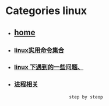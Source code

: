 # Categories linux
* ## [home](../README.md)
* ### [linux实用命令集合](command.md)
* ### [linux 下遇到的一些问题、](linux.md)
* ### [进程相关](process.md)
                           step by steop